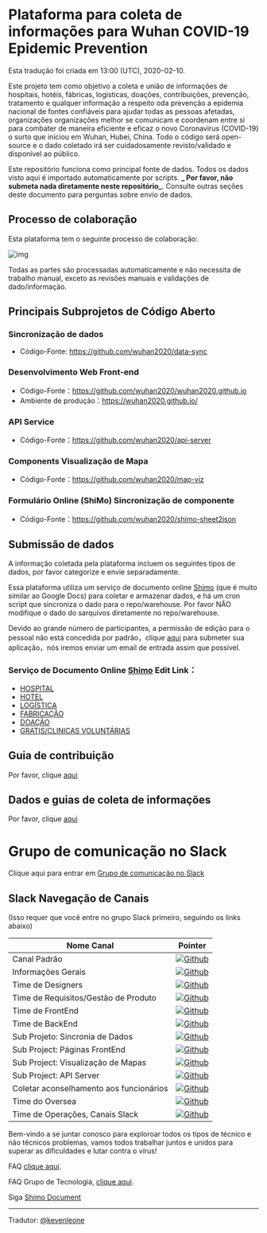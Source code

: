 # Plataforma para coleta de informações para Wuhan COVID-19 Epidemic Prevention
Esta tradução foi criada em 13:00 (UTC), 2020-02-10.

Este projeto tem como objetivo a coleta e união de informações de hospitais, hotéis, fábricas, logísticas, doações, contribuições, prevenção, tratamento e qualquer informação a respeito oda prevenção a epidemia nacional de fontes confiáveis para ajudar todas as pessoas afetadas, organizações  organizações melhor se comunicam e coordenam entre si para combater de maneira eficiente e eficaz o novo Coronavirus (COVID-19) o surto que iniciou em Wuhan, Hubei, China. Todo o código será open-source e o dado coletado irá ser cuidadosamente revisto/validado e disponível ao público.

Este repositório funciona como principal fonte de dados. Todos os dados visto aqui é importado automaticamente por scripts. **_ Por favor, não submeta nada diretamente neste repositório_**. Consulte outras seções deste documento para perguntas sobre envio de dados.


## Processo de colaboração

Esta plataforma tem o seguinte processo de colaboração:

![img](https://yokii.cn/i/en.jpg)

Todas as partes são processadas automaticamente e não necessita de trabalho manual, exceto as revisões manuais e validações de dado/informação.

##  Principais Subprojetos de Código Aberto

### Sincronização de dados

- Código-Fonte: https://github.com/wuhan2020/data-sync

### Desenvolvimento Web Front-end 

- Código-Fonte：https://github.com/wuhan2020/wuhan2020.github.io
- Ambiente de produção：https://wuhan2020.github.io/

### API Service

- Código-Fonte：https://github.com/wuhan2020/api-server

### Components Visualização de Mapa

- Código-Fonte：https://github.com/wuhan2020/map-viz

### Formulário Online (ShiMo) Sincronização de componente

- Código-Fonte：https://github.com/wuhan2020/shimo-sheet2json

## Submissão de dados

A informação coletada pela plataforma incluem os seguintes tipos de dados, por favor categorize e envie separadamente.

Essa plataforma utiliza um serviço de documento online [Shimo](https://shimo.im/welcome) (que é muito similar ao Google Docs) para coletar e armazenar dados, e há um cron script que sincroniza o dado para o repo/warehouse. Por favor NÃO modifique o dado do sarquivos diretamente no repo/warehouse.

Devido ao grande número de participantes, a permissão de edição para o pessoal não está concedida por padrão，clique [aqui](https://shimo.im/forms/YVJkGrGCWwQPTpqY/fill) para submeter sua aplicação，nós iremos enviar um email de entrada assim que possível.

### Serviço de Documento Online [Shimo](https://shimo.im/welcome) Edit Link：

- [HOSPITAL](https://shimo.im/sheets/q6WP3DpKKgVW63Pr/4WbFN/)
- [HOTEL](https://shimo.im/sheets/Hd9C3QytrJK3RWxG/z1rye/)
- [LOGÍSTICA](https://shimo.im/sheets/RTHXp3ghtKXY3GcC/MODOC/)
- [FABRICAÇÃO](https://shimo.im/sheets/pchvJ6ddyRHHdXtv/MODOC/)
- [DOAÇÃO](https://shimo.im/sheets/W3gxW6cwkYTDY6DD/)
- [GRATIS/CLINICAS VOLUNTÁRIAS](https://shimo.im/sheets/JgXjYCJJTRQxJ3GP/MODOC/)

## Guia de contribuição

Por favor, clique [aqui](contributing.md)

## Dados e guias de coleta de informações
Por favor, clique [aqui](information-guide.md)

# Grupo de comunicação no Slack 

Clique aqui para entrar em [Grupo de comunicação no Slack](https://join.slack.com/t/wuhan2020/shared_invite/enQtOTI2NTU1NzU3MTM2LWQ1YjIzMDllYjYzYTE1OTNhMWU4OTZkOGYzOGJhOWM2MzdlMjgwMmZiOWEzYTQwNmJkZDI4OWRmM2Q2ZDM1MTc)

## Slack Navegação de Canais

(Isso requer que você entre no grupo Slack primeiro, seguindo os links abaixo)

| Nome Canal                 | Pointer              |
|----------------------------|----------------------|
| Canal Padrão               | [![Github](https://img.shields.io/badge/Slack%20Channel-%23anti--2019--ncov-green.svg?style=flat-square&colorB=blue)](https://app.slack.com/client/TT5U1VCPQ/CSS83MZUK)              |
| Informações Gerais           | [![Github](https://img.shields.io/badge/Slack%20Channel-%23general-green.svg?style=flat-square&colorB=blue)](https://app.slack.com/client/TT5U1VCPQ/CSTGKFRCH)                       |
| Time de Designers             | [![Github](https://img.shields.io/badge/Slack%20Channel-%23team--designer-green.svg?style=flat-square&colorB=blue)](https://app.slack.com/client/TT5U1VCPQ/CT70SHJQ0)                |
| Time de Requisitos/Gestão de Produto  | [![Github](https://img.shields.io/badge/Slack%20Channel-%23team--requirement--management-green.svg?style=flat-square&colorB=blue)](https://app.slack.com/client/TT5U1VCPQ/CT99VDWS2) |
| Time de FrontEnd            | [![Github](https://img.shields.io/badge/Slack%20Channel-%23team--frontend-green.svg?style=flat-square&colorB=blue)](https://app.slack.com/client/TT5U1VCPQ/CT93L48H5)                |
| Time de BackEnd             | [![Github](https://img.shields.io/badge/Slack%20Channel-%23team--backend-green.svg?style=flat-square&colorB=blue)](https://app.slack.com/client/TT5U1VCPQ/CT93MCEJK)                 |
| Sub Projeto: Sincronia de Dados       | [![Github](https://img.shields.io/badge/Slack%20Channel-%23proj--data--sync-green.svg?style=flat-square&colorB=blue)](https://app.slack.com/client/TT5U1VCPQ/CT4AV807P)              |
| Sub Project: Páginas FrontEnd    | [![Github](https://img.shields.io/badge/Slack%20Channel-%23proj--front--pages-green.svg?style=flat-square&colorB=blue)](https://app.slack.com/client/TT5U1VCPQ/CSTPXN533)            |
| Sub Project: Visualização de Mapas | [![Github](https://img.shields.io/badge/Slack%20Channel-%23proj--map--visualization-green.svg?style=flat-square&colorB=blue)](https://app.slack.com/client/TT5U1VCPQ/CT6HW3X8E)      |
| Sub Project: API Server      | [![Github](https://img.shields.io/badge/Slack%20Channel-%23api--server-green.svg?style=flat-square&colorB=blue)](https://app.slack.com/client/TT5U1VCPQ/CT3V5CDKJ)                   |
| Coletar aconselhamento aos funcionários       | [![Github](https://img.shields.io/badge/Slack%20Channel-%23help--advisement-green.svg?style=flat-square&colorB=blue)](https://app.slack.com/client/TT5U1VCPQ/CT7AABP53)              |
| Time do Oversea               | [![Github](https://img.shields.io/badge/Slack%20Channel-%23team--overseas-green.svg?style=flat-square&colorB=blue)](https://app.slack.com/client/TT5U1VCPQ/CTAM5R65U)                |
| Time de Operações, Canais Slack      | [![Github](https://img.shields.io/badge/Slack%20Channel-%23proj--operation-green.svg?style=flat-square&colorB=blue)](https://app.slack.com/client/TT5U1VCPQ/CSX1X74M9)               |

Bem-vindo a se juntar conosco para exploroar todos os tipos de técnico e não técnicos problemas, vamos todos trabalhar juntos e unidos para superar as dificuldades e lutar contra o vírus!

FAQ [clique aqui](./FAQ.md).

FAQ Grupo de Tecnologia, [clique aqui](https://shimo.im/docs/JqX9CvrqphPV9T3J/).

Siga [Shimo Document](https://shimo.im/docs/DdWvXvtvpxrqrJ83)

---
Tradutor: [@kevenleone](https://github.com/kevenleone)
